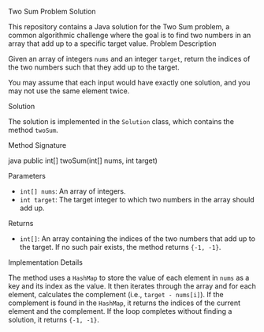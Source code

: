 Two Sum Problem Solution

This repository contains a Java solution for the Two Sum problem, a common algorithmic challenge where the goal is to find two numbers in an array that add up to a specific target value.
Problem Description

Given an array of integers `nums` and an integer `target`, return the indices of the two numbers such that they add up to the target.

You may assume that each input would have exactly one solution, and you may not use the same element twice.

Solution

The solution is implemented in the `Solution` class, which contains the method `twoSum`.

Method Signature

java
public int[] twoSum(int[] nums, int target)

Parameters

- `int[] nums`: An array of integers.
- `int target`: The target integer to which two numbers in the array should add up.

Returns

- `int[]`: An array containing the indices of the two numbers that add up to the target. If no such pair exists, the method returns `{-1, -1}`.

Implementation Details

The method uses a `HashMap` to store the value of each element in `nums` as a key and its index as the value. It then iterates through the array and for each element, calculates the complement (i.e., `target - nums[i]`). If the complement is found in the `HashMap`, it returns the indices of the current element and the complement. If the loop completes without finding a solution, it returns `{-1, -1}`.
